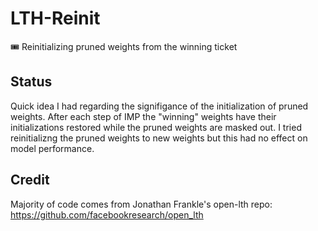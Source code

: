 # LTH-Reinit
🎟 Reinitializing pruned weights from the winning ticket

## Status
Quick idea I had regarding the signifigance of the initialization of pruned weights. After each step of IMP the "winning" weights have their initializations restored while the pruned weights are masked out. I tried reinitializng the pruned weights to new weights but this had no effect on model performance.

## Credit
Majority of code comes from Jonathan Frankle's open-lth repo: https://github.com/facebookresearch/open_lth
